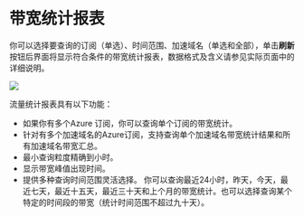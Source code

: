# 带宽统计报表

你可以选择要查询的订阅（单选）、时间范围、加速域名（单选和全部），单击**刷新**按钮后界面将显示符合条件的带宽统计报表，数据格式及含义请参见实际页面中的详细说明。

![][1]

流量统计报表具有以下功能：

-   如果你有多个Azure 订阅，你可以查询单个订阅的带宽统计。
-   针对有多个加速域名的Azure订阅，支持查询单个加速域名带宽统计结果和所有加速域名带宽汇总。
-   最小查询粒度精确到小时。
-   显示带宽峰值出现时间。
-   提供多种查询时间范围灵活选择。 你可以查询最近24小时，昨天，今天，最近七天，最近十五天，最近三十天和上个月的带宽统计。也可以选择查询某个特定的时间段的带宽（统计时间范围不超过九十天）。

 [1]: images/005.png


